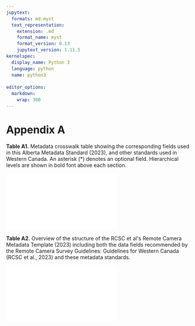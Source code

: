 ```yaml
---
jupytext:
  formats: md:myst
  text_representation:
    extension: .md
    format_name: myst
    format_version: 0.13
    jupytext_version: 1.11.5
kernelspec:
  display_name: Python 3
  language: python
  name: python3
  
editor_options: 
  markdown: 
    wrap: 300
---
```


# Appendix A

**Table A1.** Metadata crosswalk table showing the corresponding fields used in this Alberta Metadata Standard (2023), and other standards used in Western Canada. An asterisk (\*) denotes an optional field. Hierarchical levels are shown in bold font above each section.

![](files-2_metadata-standards/tables/Appendix-A-Table-A1.pdf)

**Table A2.** Overview of the structure of the RCSC et al's Remote Camera Metadata Template (2023) including both the data fields recommended by the Remote Camera Survey Guidelines: Guidelines for Western Canada (RCSC et al., 2023) and these metadata standards.

![](files-2_metadata-standards/tables/Appendix-A-Table-A2.pdf)
